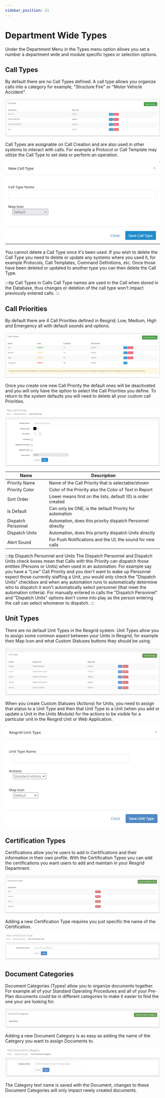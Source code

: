 ```yaml
---
sidebar_position: 21
---
```


# Department Wide Types

Under the Department Menu in the Types menu option allows you set a number a department wide and module specific types or selection options. 

## Call Types

By default there are no Call Types defined. A call type allows you organize calls into a category for example, "Structure Fire" or "Motor Vehicle Accident".

![Call Types List](/img/configuration/types/CallTypes.png)

Call Types are assignable on Call Creation and are also used in other systems to interact with calls. For example a Protocol or Call Template may utilize the Call Type to set data or perform an operation. 

![Call Types List](/img/configuration/types/NewCallType.png)

You cannot delete a Call Type once it's been used. If you wish to delete the Call Type you need to delete or update any systems where you used it, for example Protocols, Call Templates, Command Definitions, etc. Once those have been deleted or updated to another type you can then delete the Call Type. 

:::tip Call Types in Calls
Call Type names are used in the Call when stored in the Database, thus changes or deletion of the call type won't impact previously entered calls.
:::

## Call Priorities

By default there are 4 Call Priorities defined in Resgrid; Low, Medium, High and Emergency all with default sounds and options.

![Call Priorities List](/img/configuration/types/CallPriorities.png)

Once you create one new Call Priority the default ones will be deactivated and you will only have the option to select the Call Priorities you define. To return to the system defaults you will need to delete all your custom call Priorities. 

![New Call Priority](/img/configuration/types/NewCallPriority.png)

| Name                 | Description                                                  |
| -------------------- | ------------------------------------------------------------ |
| Priority Name        | Name of the Call Priority that is selectable/shown           |
| Priority Color       | Color of the Priority also the Color of Text in Report       |
| Sort Order           | Lower means first on the lists, default (0) is order created |
| Is Default           | Can only be ONE, is the default Priority for automation      |
| Dispatch Personnel   | Automation, does this priority dispatch Personnel directly   |
| Dispatch Units       | Automation, does this priority dispatch Units directly       |
| Alert Sound          | For Push Notifications and the UI, the sound for new calls   |

:::tip Dispatch Personnel and Units
The Dispatch Personnel and Dispatch Units check boxes mean that Calls with this Priority can dispatch those entities (Persons or Units) when used in an automation. For example say you have a "Low" Call Priority and you don't want to wake up Personnel expect those currently staffing a Unit, you would only check the "Dispatch Units" checkbox and when any automation runs to automatically determine who to dispatch it won't automatically select personnel (that meet the automation criteria). For
manually entered in calls the "Dispatch Personnel" and "Dispatch Units" options don't come into play as the person entering the call can select whomever to dispatch.
:::

## Unit Types

There are no default Unit Types in the Resgrid system. Unit Types allow you to assign some common aspect between your Units in Resgrid, for example their Map Icon and what Custom Statuses buttons they should be using.

![Unit Types List](/img/configuration/types/UnitTypes.png)

When you create Custom Statuses (Actions) for Units, you need to assign that status to a Unit Type and then that Unit Type to a Unit (when you add or update a Unit in the Units Module) for the actions to be visible for a particular unit in the Resgrid Unit or Web Application.

![Add Unit Type](/img/configuration/types/NewUnitType.png)

## Certification Types

Certifications allow you're users to add in Certifications and their information in their own profile. With the Certification Types you can add the certifications you want users to add and maintain in your Resgrid Department.

![Certifications Types List](/img/configuration/types/CertificationTypes.png)

Adding a new Certification Type requires you just specific the name of the Certification.

![Add Certification Type](/img/configuration/types/NewCertificationType.png)

## Document Categories

Document Categories (Types) allow you to organize documents together. For example all of your Standard Operating Procedures and all of your Pre-Plan documents could be in different categories to make it easier to find the one your are looking for.

![Document Types List](/img/configuration/types/DocumentCategories.png)

Adding a new Document Category is as easy as adding the name of the Category you want to assign Documents to.

![Add Document Type](/img/configuration/types/NewDocumentCategory.png)

The Category text name is saved with the Document, changes to these Document Categories will only impact newly created documents.